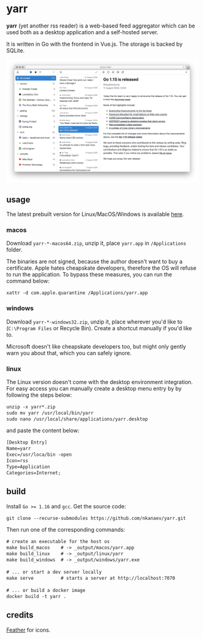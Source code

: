 # yarr

**yarr** (yet another rss reader) is a web-based feed aggregator which can be used both
as a desktop application and a self-hosted server.

It is written in Go with the frontend in Vue.js. The storage is backed by SQLite.

![screenshot](etc/promo.png)

## usage

The latest prebuilt version for Linux/MacOS/Windows is available
[here](https://github.com/nkanaev/yarr/releases/latest).

### macos

Download `yarr-*-macos64.zip`, unzip it, place `yarr.app` in `/Applications` folder.

The binaries are not signed, because the author doesn't want to buy a certificate.
Apple hates cheapskate developers, therefore the OS will refuse to run the application.
To bypass these measures, you can run the command below:

    xattr -d com.apple.quarantine /Applications/yarr.app

### windows

Download `yarr-*-windows32.zip`, unzip it, place wherever you'd like to
(`C:\Program Files` or Recycle Bin). Create a shortcut manually if you'd like to.

Microsoft doesn't like cheapskate developers too,
but might only gently warn you about that, which you can safely ignore.

### linux

The Linux version doesn't come with the desktop environment integration.
For easy access you can manually create a desktop menu entry by
by following the steps below:

    unzip -x yarr*.zip
    sudo mv yarr /usr/local/bin/yarr
    sudo nano /usr/local/share/applications/yarr.desktop

and paste the content below:

    [Desktop Entry]
    Name=yarr
    Exec=/usr/loca/bin -open
    Icon=rss
    Type=Application
    Categories=Internet;

## build

Install `Go >= 1.16` and `gcc`. Get the source code:

    git clone --recurse-submodules https://github.com/nkanaev/yarr.git

Then run one of the corresponding commands:

    # create an executable for the host os
    make build_macos    # -> _output/macos/yarr.app
    make build_linux    # -> _output/linux/yarr
    make build_windows  # -> _output/windows/yarr.exe

    # ... or start a dev server locally
    make serve          # starts a server at http://localhost:7070

    # ... or build a docker image
    docker build -t yarr .

## credits

[Feather](http://feathericons.com/) for icons.
